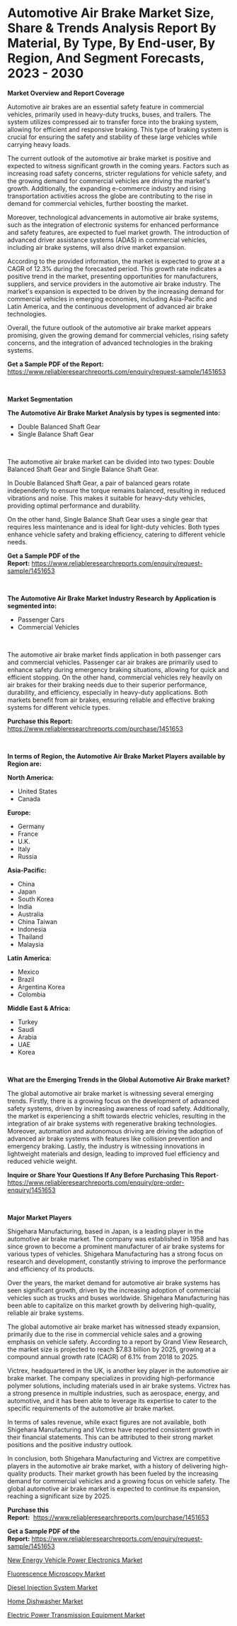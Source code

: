 <p><h1>Automotive Air Brake Market Size, Share & Trends Analysis Report By Material, By Type, By End-user, By Region, And Segment Forecasts, 2023 - 2030</h1></p><p><strong>Market Overview and Report Coverage</strong></p>
<p><p>Automotive air brakes are an essential safety feature in commercial vehicles, primarily used in heavy-duty trucks, buses, and trailers. The system utilizes compressed air to transfer force into the braking system, allowing for efficient and responsive braking. This type of braking system is crucial for ensuring the safety and stability of these large vehicles while carrying heavy loads.</p><p>The current outlook of the automotive air brake market is positive and expected to witness significant growth in the coming years. Factors such as increasing road safety concerns, stricter regulations for vehicle safety, and the growing demand for commercial vehicles are driving the market's growth. Additionally, the expanding e-commerce industry and rising transportation activities across the globe are contributing to the rise in demand for commercial vehicles, further boosting the market.</p><p>Moreover, technological advancements in automotive air brake systems, such as the integration of electronic systems for enhanced performance and safety features, are expected to fuel market growth. The introduction of advanced driver assistance systems (ADAS) in commercial vehicles, including air brake systems, will also drive market expansion.</p><p>According to the provided information, the market is expected to grow at a CAGR of 12.3% during the forecasted period. This growth rate indicates a positive trend in the market, presenting opportunities for manufacturers, suppliers, and service providers in the automotive air brake industry. The market's expansion is expected to be driven by the increasing demand for commercial vehicles in emerging economies, including Asia-Pacific and Latin America, and the continuous development of advanced air brake technologies.</p><p>Overall, the future outlook of the automotive air brake market appears promising, given the growing demand for commercial vehicles, rising safety concerns, and the integration of advanced technologies in the braking systems.</p></p>
<p><strong>Get a Sample PDF of the Report:</strong> <a href="https://www.reliableresearchreports.com/enquiry/request-sample/1451653">https://www.reliableresearchreports.com/enquiry/request-sample/1451653</a></p>
<p>&nbsp;</p>
<p><strong>Market Segmentation</strong></p>
<p><strong>The Automotive Air Brake Market Analysis by types is segmented into:</strong></p>
<p><ul><li>Double Balanced Shaft Gear</li><li>Single Balance Shaft Gear</li></ul></p>
<p>&nbsp;</p>
<p><p>The automotive air brake market can be divided into two types: Double Balanced Shaft Gear and Single Balance Shaft Gear. </p><p>In Double Balanced Shaft Gear, a pair of balanced gears rotate independently to ensure the torque remains balanced, resulting in reduced vibrations and noise. This makes it suitable for heavy-duty vehicles, providing optimal performance and durability. </p><p>On the other hand, Single Balance Shaft Gear uses a single gear that requires less maintenance and is ideal for light-duty vehicles. Both types enhance vehicle safety and braking efficiency, catering to different vehicle needs.</p></p>
<p><strong>Get a Sample PDF of the Report:</strong>&nbsp;<a href="https://www.reliableresearchreports.com/enquiry/request-sample/1451653">https://www.reliableresearchreports.com/enquiry/request-sample/1451653</a></p>
<p>&nbsp;</p>
<p><strong>The Automotive Air Brake Market Industry Research by Application is segmented into:</strong></p>
<p><ul><li>Passenger Cars</li><li>Commercial Vehicles</li></ul></p>
<p>&nbsp;</p>
<p><p>The automotive air brake market finds application in both passenger cars and commercial vehicles. Passenger car air brakes are primarily used to enhance safety during emergency braking situations, allowing for quick and efficient stopping. On the other hand, commercial vehicles rely heavily on air brakes for their braking needs due to their superior performance, durability, and efficiency, especially in heavy-duty applications. Both markets benefit from air brakes, ensuring reliable and effective braking systems for different vehicle types.</p></p>
<p><strong>Purchase this Report:</strong>&nbsp; <a href="https://www.reliableresearchreports.com/purchase/1451653">https://www.reliableresearchreports.com/purchase/1451653</a></p>
<p>&nbsp;</p>
<p><strong>In terms of Region, the Automotive Air Brake Market Players available by Region are:</strong></p>
<p>
    <p> <strong> North America: </strong>
        <ul>
            <li>United States</li>
            <li>Canada</li>
        </ul>
        </p> 
    <p> <strong> Europe: </strong>
        <ul>
            <li>Germany</li>
            <li>France</li>
            <li>U.K.</li>
            <li>Italy</li>
            <li>Russia</li>
        </ul>
        </p> 
    <p> <strong> Asia-Pacific: </strong>
        <ul>
            <li>China</li>
            <li>Japan</li>
            <li>South Korea</li>
            <li>India</li>
            <li>Australia</li>
            <li>China Taiwan</li>
            <li>Indonesia</li>
            <li>Thailand</li>
            <li>Malaysia</li>
        </ul>
        </p> 
    <p> <strong> Latin America: </strong>
        <ul>
            <li>Mexico</li>
            <li>Brazil</li>
            <li>Argentina Korea</li>
            <li>Colombia</li>
        </ul>
        </p> 
    <p> <strong> Middle East & Africa: </strong>
        <ul>
            <li>Turkey</li>
            <li>Saudi</li>
            <li>Arabia</li>
            <li>UAE</li>
            <li>Korea</li>
        </ul>
    </p>
    </p>
<p>&nbsp;</p>
<p><strong>What are the Emerging Trends in the Global Automotive Air Brake market?</strong></p>
<p><p>The global automotive air brake market is witnessing several emerging trends. Firstly, there is a growing focus on the development of advanced safety systems, driven by increasing awareness of road safety. Additionally, the market is experiencing a shift towards electric vehicles, resulting in the integration of air brake systems with regenerative braking technologies. Moreover, automation and autonomous driving are driving the adoption of advanced air brake systems with features like collision prevention and emergency braking. Lastly, the industry is witnessing innovations in lightweight materials and design, leading to improved fuel efficiency and reduced vehicle weight.</p></p>
<p><strong>Inquire or Share Your Questions If Any Before Purchasing This Report</strong>- <a href="https://www.reliableresearchreports.com/enquiry/pre-order-enquiry/1451653">https://www.reliableresearchreports.com/enquiry/pre-order-enquiry/1451653</a></p>
<p>&nbsp;</p>
<p><strong>Major Market Players</strong></p>
<p><p>Shigehara Manufacturing, based in Japan, is a leading player in the automotive air brake market. The company was established in 1958 and has since grown to become a prominent manufacturer of air brake systems for various types of vehicles. Shigehara Manufacturing has a strong focus on research and development, constantly striving to improve the performance and efficiency of its products.</p><p>Over the years, the market demand for automotive air brake systems has seen significant growth, driven by the increasing adoption of commercial vehicles such as trucks and buses worldwide. Shigehara Manufacturing has been able to capitalize on this market growth by delivering high-quality, reliable air brake systems.</p><p>The global automotive air brake market has witnessed steady expansion, primarily due to the rise in commercial vehicle sales and a growing emphasis on vehicle safety. According to a report by Grand View Research, the market size is projected to reach $7.83 billion by 2025, growing at a compound annual growth rate (CAGR) of 6.1% from 2018 to 2025.</p><p>Victrex, headquartered in the UK, is another key player in the automotive air brake market. The company specializes in providing high-performance polymer solutions, including materials used in air brake systems. Victrex has a strong presence in multiple industries, such as aerospace, energy, and automotive, and it has been able to leverage its expertise to cater to the specific requirements of the automotive air brake market.</p><p>In terms of sales revenue, while exact figures are not available, both Shigehara Manufacturing and Victrex have reported consistent growth in their financial statements. This can be attributed to their strong market positions and the positive industry outlook.</p><p>In conclusion, both Shigehara Manufacturing and Victrex are competitive players in the automotive air brake market, with a history of delivering high-quality products. Their market growth has been fueled by the increasing demand for commercial vehicles and a growing focus on vehicle safety. The global automotive air brake market is expected to continue its expansion, reaching a significant size by 2025.</p></p>
<p><strong>Purchase this Report:</strong>&nbsp;&nbsp;<a href="https://www.reliableresearchreports.com/purchase/1451653">https://www.reliableresearchreports.com/purchase/1451653</a></p>
<p></p>
<p><strong>Get a Sample PDF of the Report:</strong>&nbsp;<a href="https://www.reliableresearchreports.com/enquiry/request-sample/1451653">https://www.reliableresearchreports.com/enquiry/request-sample/1451653</a></p>
<p><p><a href="https://github.com/melchekhinf/Market-Research-Report-List-1/blob/main/new-energy-vehicle-power-electronics-market.md">New Energy Vehicle Power Electronics Market</a></p><p><a href="https://medium.com/@fosterfahey1016/fluorescence-microscopy-market-analysis-its-cagr-market-segmentation-and-global-industry-overview-db0c0bf7fd3c">Fluorescence Microscopy Market</a></p><p><a href="https://www.linkedin.com/pulse/diesel-injection-system-market-challenges-opportunities-growth-q79de/">Diesel Injection System Market</a></p><p><a href="https://www.linkedin.com/pulse/home-dishwasher-market-size-2023-2030-global-industrial-lc6se/">Home Dishwasher Market</a></p><p><a href="https://medium.com/@jonatanjast6362/electric-power-transmission-equipment-market-size-market-outlook-and-market-forecast-2023-to-306a90ad8831">Electric Power Transmission Equipment Market</a></p></p>